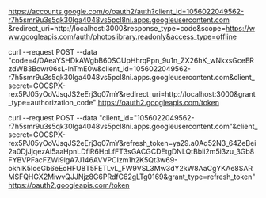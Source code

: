 https://accounts.google.com/o/oauth2/auth?client_id=1056022049562-r7h5smr9u3s5qk30lga4048vs5pcl8ni.apps.googleusercontent.com
&redirect_uri=http://localhost:3000&response_type=code&scope=https://www.googleapis.com/auth/photoslibrary.readonly&access_type=offline

curl --request POST --data "code=4/0AeaYSHDkAWgbB60SCUpHhrqPpn_9u1n_ZX26hK_wNkxsGceERzdWB3Bowr06sL-lnTmE0w&client_id=1056022049562-r7h5smr9u3s5qk30lga4048vs5pcl8ni.apps.googleusercontent.com&client_secret=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&redirect_uri=http://localhost:3000&grant_type=authorization_code" https://oauth2.googleapis.com/token

curl --request POST --data "client_id="1056022049562-r7h5smr9u3s5qk30lga4048vs5pcl8ni.apps.googleusercontent.com"&client_secret=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&refresh_token=ya29.a0Ad52N3_64ZeBei2a0DjJjqezAi5aaHpnLDfiR6HpLfFT3sGACGCDEtgDNLQtBbii2m5i3zu_3Gb8FYBVPFacFZWi9lgA7J146AVVPCIzm1h2K5Qt3w69-okhlK5IoeGb6eEoHFU8T5FETLvL_FW9VSL3Mw3dY2kW8AaCgYKAe8SARMSFQHGX2MiwvQJJNjz8G6PRdfC62gLTg0169&grant_type=refresh_token" https://oauth2.googleapis.com/token